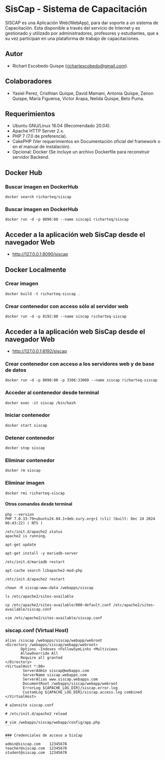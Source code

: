 # SisCap - Sistema de Capacitación
SISCAP es una Aplicación Web(WebApp), para dar soporte a un sistema de Capacitación. Esta disponible a través del servicio de Internet y es gestionado y utilizado por administradores, profesores y estudiantes, que a su vez participan en una plataforma de trabajo de capacitaciones.

## Autor
- Richart Escobedo Quispe (richartescobedo@gmail.com).

## Colaboradores
- Yasiel Perez, Cristhian Quispe, David Mamani, Antonia Quispe, Zenon Quispe, María Figueroa, Victor Arapa, Nelida Quispe, Beto Puma.

## Requerimientos
- Ubuntu GNU/Linux 16.04 (Recomendado 20.04).
- Apache HTTP Server 2.x.
- PHP 7 (7.0 de preferencia).
- CakePHP (Ver requerimientos en Documentación oficial del framework o en el manual de instalación).
- Opcional: Docker (Se incluye un archivo Dockerfile para reconstruir servidor Backend.

## Docker Hub

### Buscar imagen en DockerHub
```
docker search richarteq/siscap
```

### Buscar imagen en DockerHub
```
docker run -d -p 8090:80 --name siscap1 richarteq/siscap
```

## Acceder a la aplicación web SisCap desde el navegador Web
- http://127.0.0.1:8090/siscap


## Docker Localmente

### Crear imagen
```
docker build -t richarteq-siscap .
```

### Crear contenedor con acceso sólo al servidor web
``` 
docker run -d -p 8192:80 --name siscap richarteq-siscap
```

## Acceder a la aplicación web SisCap desde el navegador Web
- http://127.0.0.1:8192/siscap

### Crear contenedor con acceso a los servidores web y de base de datos
```
docker run -d -p 8090:80 -p 3306:33060 --name siscap richarteq-siscap
```

### Acceder al contenedor desde terminal
```
docker exec -it siscap /bin/bash
```

### Iniciar contenedor
```
docker start siscap
```

### Detener contenedor
```
docker stop siscap
```

### Eliminar contenedor
```
docker rm siscap
```

### Eliminar imagen
```
docker rmi richarteq-siscap
```

#### Otros comandos desde terminal
``` 
php --version
PHP 7.0.33-79+ubuntu24.04.1+deb.sury.org+1 (cli) (built: Dec 24 2024 06:43:22) ( NTS )

/etc/init.d/apache2 status
apache2 is running.

apt-get update

apt-get install -y mariadb-server

/etc/init.d/mariadb restart

apt-cache search libapache2-mod-php

/etc/init.d/apache2 restart

chown -R siscap:www-data /webapps/siscap

ls /etc/apache2/sites-available

cp /etc/apache2/sites-available/000-default.conf /etc/apache2/sites-available/siscap.conf

vim /etc/apache2/sites-available/siscap.conf
```

### siscap.conf (Virtual Host)
```
alias /siscap /webapps/siscap/webapp/webroot
<Directory /webapps/siscap/webapp/webroot>
       Options -Indexes +FollowSymLinks +Multiviews
       AllowOverride All
       Require all granted
</Directory>
<VirtualHost *:80>
        ServerAdmin siscap@webapps.com
        ServerName siscap.webapps.com
        ServerAlias www.siscap.webapps.com
        DocumentRoot /webapps/siscap/webapp/webroot
        ErrorLog ${APACHE_LOG_DIR}/siscap.error.log
        CustomLog ${APACHE_LOG_DIR}/siscap.access.log combined
</VirtualHost>
```

````
# a2ensite siscap.conf

# /etc/init.d/apache2 reload

# vim /webapps/siscap/webapp/config/app.php
```

### Credenciales de acceso a SisCap
```
admin@siscap.com	12345678
teacher@siscap.com	12345678
student@siscap.com	12345678
````

